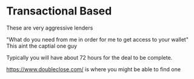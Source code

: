 # Transactional Based 

These are very aggressive lenders

"What do you need from me in order for me to get access to your wallet"
This aint the captial one guy

Typically you will have about 72 hours for the deal to be complete. 

https://www.doubleclose.com/ is where you might be able to find one
